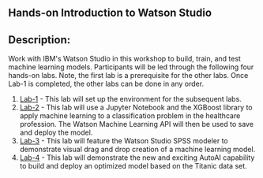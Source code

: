 ## Hands-on Introduction to Watson Studio

## Description:

Work with IBM's Watson Studio in this workshop to build, train, and test machine learning models. Participants will be led through the following four hands-on labs. Note, the first lab is a prerequisite for the other labs. Once Lab-1 is completed, the other labs can be done in any order.  

1. [Lab-1](Lab-1) - This lab will set up the environment for the subsequent labs. 
1. [Lab-2](Lab-2) - This lab will use a Jupyter Notebook and the XGBoost library to apply machine learning to a classification problem in the healthcare profession. The Watson Machine Learning API will then be used to save and deploy the model. 
1. [Lab-3](Lab-3) - This lab will feature the Watson Studio SPSS modeler to demonstrate visual drag and drop creation of a machine learning model. 
1. [Lab-4](Lab-4) - This lab will demonstrate the new and exciting AutoAI capability to build and deploy an optimized model based on the Titanic data set. 
